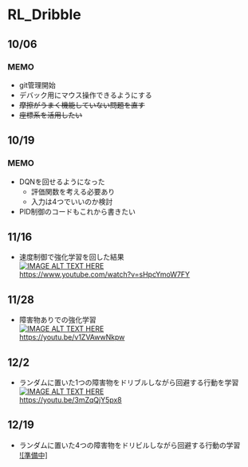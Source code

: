 # RL_Dribble
## 10/06
### MEMO
+ git管理開始
+ デバック用にマウス操作できるようにする
+ ~~摩擦がうまく機能していない問題を直す~~
+ ~~座標系を活用したい~~

## 10/19
### MEMO
+ DQNを回せるようになった
    + 評価関数を考える必要あり
    + 入力は4つでいいのか検討
+ PID制御のコードもこれから書きたい 


## 11/16
+ 速度制御で強化学習を回した結果  
[![IMAGE ALT TEXT HERE](http://img.youtube.com/vi/sHpcYmoW7FY/0.jpg)](http://www.youtube.com/watch?v=sHpcYmoW7FY)  
https://www.youtube.com/watch?v=sHpcYmoW7FY

## 11/28
+ 障害物ありでの強化学習  
[![IMAGE ALT TEXT HERE](http://img.youtube.com/vi/v1ZVAwwNkpw/0.jpg)](http://www.youtube.com/watch?v=v1ZVAwwNkpw)  
https://youtu.be/v1ZVAwwNkpw

## 12/2
+ ランダムに置いた1つの障害物をドリブルしながら回避する行動を学習  
[![IMAGE ALT TEXT HERE](http://img.youtube.com/vi/3mZqQjY5px8/0.jpg)](http://www.youtube.com/watch?v=3mZqQjY5px8)  
https://youtu.be/3mZqQjY5px8

## 12/19
+ ランダムに置いた4つの障害物をドリビルしながら回避する行動の学習  
[![準備中]](https://github.com/matsumotokoki/RL_Dribble)  
